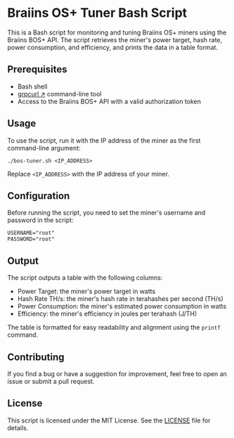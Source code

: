 # Braiins OS+ Tuner Bash Script

This is a Bash script for monitoring and tuning Braiins OS+ miners using the Braiins BOS+ API. The script retrieves the miner's power target, hash rate, power consumption, and efficiency, and prints the data in a table format.

## Prerequisites

- Bash shell
- [grpcurl ↗](https://github.com/fullstorydev/grpcurl) command-line tool
- Access to the Braiins BOS+ API with a valid authorization token

## Usage

To use the script, run it with the IP address of the miner as the first command-line argument:

```
./bos-tuner.sh <IP_ADDRESS>
```

Replace `<IP_ADDRESS>` with the IP address of your miner.

## Configuration

Before running the script, you need to set the miner's username and password in the script:

```
USERNAME="root"
PASSWORD="root"
```

## Output

The script outputs a table with the following columns:

- Power Target: the miner's power target in watts
- Hash Rate TH/s: the miner's hash rate in terahashes per second (TH/s)
- Power Consumption: the miner's estimated power consumption in watts
- Efficiency: the miner's efficiency in joules per terahash (J/TH)

The table is formatted for easy readability and alignment using the `printf` command.

## Contributing

If you find a bug or have a suggestion for improvement, feel free to open an issue or submit a pull request.

## License

This script is licensed under the MIT License. See the [LICENSE](LICENSE) file for details.
